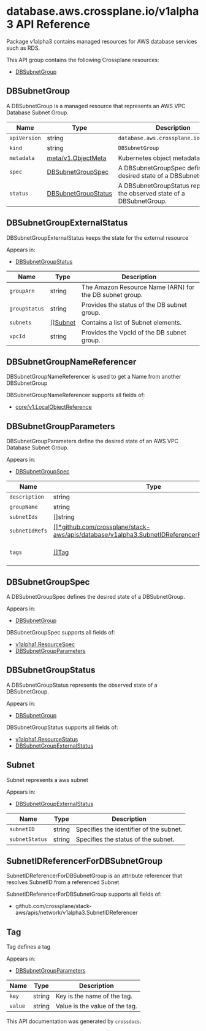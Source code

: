 # database.aws.crossplane.io/v1alpha3 API Reference

Package v1alpha3 contains managed resources for AWS database services such as RDS.

This API group contains the following Crossplane resources:

* [DBSubnetGroup](#DBSubnetGroup)

## DBSubnetGroup

A DBSubnetGroup is a managed resource that represents an AWS VPC Database Subnet Group.


Name | Type | Description
-----|------|------------
`apiVersion` | string | `database.aws.crossplane.io/v1alpha3`
`kind` | string | `DBSubnetGroup`
`metadata` | [meta/v1.ObjectMeta](https://kubernetes.io/docs/reference/generated/kubernetes-api/v1.15/#objectmeta-v1-meta) | Kubernetes object metadata.
`spec` | [DBSubnetGroupSpec](#DBSubnetGroupSpec) | A DBSubnetGroupSpec defines the desired state of a DBSubnetGroup.
`status` | [DBSubnetGroupStatus](#DBSubnetGroupStatus) | A DBSubnetGroupStatus represents the observed state of a DBSubnetGroup.



## DBSubnetGroupExternalStatus

DBSubnetGroupExternalStatus keeps the state for the external resource

Appears in:

* [DBSubnetGroupStatus](#DBSubnetGroupStatus)


Name | Type | Description
-----|------|------------
`groupArn` | string | The Amazon Resource Name (ARN) for the DB subnet group.
`groupStatus` | string | Provides the status of the DB subnet group.
`subnets` | [[]Subnet](#Subnet) | Contains a list of Subnet elements.
`vpcId` | string | Provides the VpcId of the DB subnet group.



## DBSubnetGroupNameReferencer

DBSubnetGroupNameReferencer is used to get a Name from another DBSubnetGroup




DBSubnetGroupNameReferencer supports all fields of:

* [core/v1.LocalObjectReference](https://kubernetes.io/docs/reference/generated/kubernetes-api/v1.15/#localobjectreference-v1-core)


## DBSubnetGroupParameters

DBSubnetGroupParameters define the desired state of an AWS VPC Database Subnet Group.

Appears in:

* [DBSubnetGroupSpec](#DBSubnetGroupSpec)


Name | Type | Description
-----|------|------------
`description` | string | The description for the DB subnet group.
`groupName` | string | The name for the DB subnet group. This value is stored as a lowercase string.
`subnetIds` | []string | The EC2 Subnet IDs for the DB subnet group.
`subnetIdRefs` | [[]*github.com/crossplane/stack-aws/apis/database/v1alpha3.SubnetIDReferencerForDBSubnetGroup](#*github.com/crossplane/stack-aws/apis/database/v1alpha3.SubnetIDReferencerForDBSubnetGroup) | SubnetIDRefs is a set of referencers that each retrieve the subnetID from the referenced Subnet
`tags` | [[]Tag](#Tag) | A list of tags. For more information, see Tagging Amazon RDS Resources (http://docs.aws.amazon.com/AmazonRDS/latest/UserGuide/USER_Tagging.html) in the Amazon RDS User Guide.



## DBSubnetGroupSpec

A DBSubnetGroupSpec defines the desired state of a DBSubnetGroup.

Appears in:

* [DBSubnetGroup](#DBSubnetGroup)




DBSubnetGroupSpec supports all fields of:

* [v1alpha1.ResourceSpec](../crossplane-runtime/core-crossplane-io-v1alpha1.md#resourcespec)
* [DBSubnetGroupParameters](#DBSubnetGroupParameters)


## DBSubnetGroupStatus

A DBSubnetGroupStatus represents the observed state of a DBSubnetGroup.

Appears in:

* [DBSubnetGroup](#DBSubnetGroup)




DBSubnetGroupStatus supports all fields of:

* [v1alpha1.ResourceStatus](../crossplane-runtime/core-crossplane-io-v1alpha1.md#resourcestatus)
* [DBSubnetGroupExternalStatus](#DBSubnetGroupExternalStatus)


## Subnet

Subnet represents a aws subnet

Appears in:

* [DBSubnetGroupExternalStatus](#DBSubnetGroupExternalStatus)


Name | Type | Description
-----|------|------------
`subnetID` | string | Specifies the identifier of the subnet.
`subnetStatus` | string | Specifies the status of the subnet.



## SubnetIDReferencerForDBSubnetGroup

SubnetIDReferencerForDBSubnetGroup is an attribute referencer that resolves SubnetID from a referenced Subnet




SubnetIDReferencerForDBSubnetGroup supports all fields of:

* github.com/crossplane/stack-aws/apis/network/v1alpha3.SubnetIDReferencer


## Tag

Tag defines a tag

Appears in:

* [DBSubnetGroupParameters](#DBSubnetGroupParameters)


Name | Type | Description
-----|------|------------
`key` | string | Key is the name of the tag.
`value` | string | Value is the value of the tag.



This API documentation was generated by `crossdocs`.